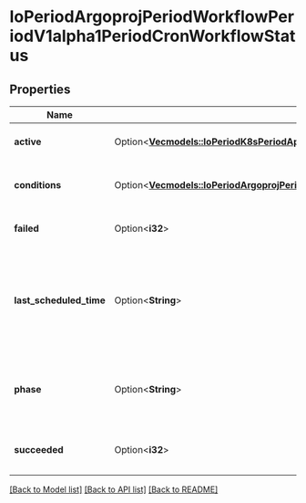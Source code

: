 # IoPeriodArgoprojPeriodWorkflowPeriodV1alpha1PeriodCronWorkflowStatus

## Properties

Name | Type | Description | Notes
------------ | ------------- | ------------- | -------------
**active** | Option<[**Vec<models::IoPeriodK8sPeriodApiPeriodCorePeriodV1PeriodObjectReference>**](io.k8s.api.core.v1.ObjectReference.md)> | Active is a list of active workflows stemming from this CronWorkflow | [optional]
**conditions** | Option<[**Vec<models::IoPeriodArgoprojPeriodWorkflowPeriodV1alpha1PeriodCondition>**](io.argoproj.workflow.v1alpha1.Condition.md)> | Conditions is a list of conditions the CronWorkflow may have | [optional]
**failed** | Option<**i32**> | v3.6 and after: Failed counts how many times child workflows failed | [optional]
**last_scheduled_time** | Option<**String**> | Time is a wrapper around time.Time which supports correct marshaling to YAML and JSON.  Wrappers are provided for many of the factory methods that the time package offers. | [optional]
**phase** | Option<**String**> | v3.6 and after: Phase is an enum of Active or Stopped. It changes to Stopped when stopStrategy.expression is true | [optional]
**succeeded** | Option<**i32**> | v3.6 and after: Succeeded counts how many times child workflows succeeded | [optional]

[[Back to Model list]](../README.md#documentation-for-models) [[Back to API list]](../README.md#documentation-for-api-endpoints) [[Back to README]](../README.md)


